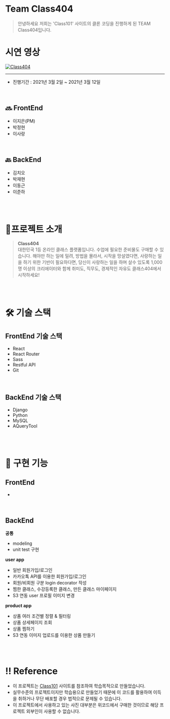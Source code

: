 # Team Class404
> 안녕하세요 저희는 'Class101' 사이트의 클론 코딩을 진행하게 된 TEAM Class404입니다. 

# 시연 영상
[![Class404](https://blog.kakaocdn.net/dn/b7GKet/btq0iWEVr6H/GQLCvtTykDaKyQv2loZjLK/img.png)](https://www.youtube.com/watch?v=wpD3biBt4GY&feature=youtu.be)

***
- 진행기간 : 2021년 3월 2일 ~ 2021년 3월 12일

<br>

## 🔜 FrontEnd
- 이지은(PM)
- 박정현
- 이사랑

<br>

## 🔙 BackEnd
- 김치오
- 박재현
- 이동근
- 이준하

<br>
<br>

# 🌟프로젝트 소개
> **Class404** <br> 대한민국 1등 온라인 클래스 플랫폼입니다. 수업에 필요한 준비물도 구매할 수 있습니다. 해야만 하는 일에 밀려, 방법을 몰라서, 시작을 망설였다면, 사랑하는 일을 하기 위한 기반이 필요하다면, 당신이 사랑하는 일을 하며 살수 있도록 1,000명 이상의 크리에이터와 함께 취미도, 직무도, 경제적인 자유도 클래스404에서 시작하세요!
<br>

<br>

# 🛠 기술 스택
## FrontEnd 기술 스택
- React
- React Router
- Sass
- Restful API
- Git

<br>

## BackEnd 기술 스택
- Django
- Python
- MySQL
- AQueryTool

<br>
<br>

# 🌈 구현 기능

## FrontEnd
- 

<br>

## BackEnd
**공통**
- modeling
- unit test 구현

**user app**
- 일반 회원가입/로그인
- 카카오톡 API를 이용한 회원가입/로그인
- 회원/비회원 구분 login decorator 작성
- 찜한 클래스, 수강등록한 클래스, 만든 클래스 마이페이지 
- S3 연동 user 프로필 이미지 변경

**product app**
- 상품 여러 조건별 정렬 & 필터링
- 상품 상세페이지 조회
- 상품 찜하기
- S3 연동 이미지 업로드를 이용한 상품 만들기

<br>
<br>

# ‼️ Reference

- 이 프로젝트는 <a href="https://class101.net/">Class101</a> 사이트를 참조하여 학습목적으로 만들었습니다.
- 실무수준의 프로젝트이지만 학습용으로 만들었기 때문에 이 코드를 활용하여 이득을 취하거나 무단 배포할 경우 법적으로 문제될 수 있습니다.
- 이 프로젝트에서 사용하고 있는 사진 대부분은 위코드에서 구매한 것이므로 해당 프로젝트 외부인이 사용할 수 없습니다.

